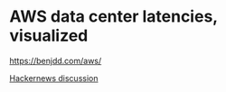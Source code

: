 # AWS data center latencies, visualized

https://benjdd.com/aws/

[Hackernews discussion](https://news.ycombinator.com/item?id=41931572)
